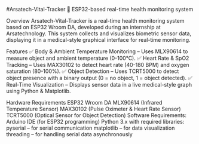 #Arsatech-Vital-Tracker
🚀 ESP32-based real-time health monitoring system

Overview
Arsatech-Vital-Tracker is a real-time health monitoring system based on ESP32 Wroom DA, developed during an internship at Arsatechnology. This system collects and visualizes biometric sensor data, displaying it in a medical-style graphical interface for real-time monitoring.

Features
✅ Body & Ambient Temperature Monitoring – Uses MLX90614 to measure object and ambient temperature (0-100°C).
✅ Heart Rate & SpO2 Tracking – Uses MAX30102 to detect heart rate (40-180 BPM) and oxygen saturation (80-100%).
✅ Object Detection – Uses TCRT5000 to detect object presence with a binary output (0 = no object, 1 = object detected).
✅ Real-Time Visualization – Displays sensor data in a live medical-style graph using Python & Matplotlib.

Hardware Requirements
ESP32 Wroom DA
MLX90614 (Infrared Temperature Sensor)
MAX30102 (Pulse Oximeter & Heart Rate Sensor)
TCRT5000 (Optical Sensor for Object Detection)
Software Requirements:
Arduino IDE (for ESP32 programming)
Python 3.x with required libraries:
pyserial – for serial communication
matplotlib – for data visualization
threading – for handling serial data asynchronously




